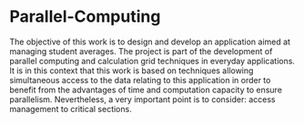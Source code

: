 # Parallel-Computing

The objective of this work is to design and develop an application aimed at managing student averages. The project is part of the development of parallel computing and calculation grid techniques in everyday applications. It is in this context that this work is based on techniques allowing simultaneous access to the data relating to this application in order to benefit from the advantages of time and computation capacity to ensure parallelism. Nevertheless, a very important point is to consider: access management to critical sections.
